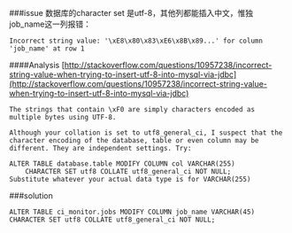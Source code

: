 ###issue
数据库的character set 是utf-8，其他列都能插入中文，惟独job_name这一列报错：

```
Incorrect string value: '\xE8\x80\x83\xE6\x8B\x89...' for column 'job_name' at row 1
```
####Analysis
[http://stackoverflow.com/questions/10957238/incorrect-string-value-when-trying-to-insert-utf-8-into-mysql-via-jdbc](http://stackoverflow.com/questions/10957238/incorrect-string-value-when-trying-to-insert-utf-8-into-mysql-via-jdbc)

```
The strings that contain \xF0 are simply characters encoded as multiple bytes using UTF-8.

Although your collation is set to utf8_general_ci, I suspect that the character encoding of the database, table or even column may be different. They are independent settings. Try:

ALTER TABLE database.table MODIFY COLUMN col VARCHAR(255)
    CHARACTER SET utf8 COLLATE utf8_general_ci NOT NULL;
Substitute whatever your actual data type is for VARCHAR(255)
```

###solution

```
ALTER TABLE ci_monitor.jobs MODIFY COLUMN job_name VARCHAR(45)
CHARACTER SET utf8 COLLATE utf8_general_ci NOT NULL;
```

